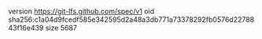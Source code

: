 version https://git-lfs.github.com/spec/v1
oid sha256:c1a04d9fcedf585e342595d2a48a3db771a73378292fb0576d2278843f16e439
size 5687
